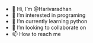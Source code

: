 - 👋 Hi, I’m @Harivaradhan
- 👀 I’m interested in programing
- 🌱 I’m currently learning python
- 💞️ I’m looking to collaborate on 
- 📫 How to reach me 
<!---
Harivaradhan/Harivaradhan is a ✨ special ✨ repository because its `README.md` (this file) appears on your GitHub profile.
You can click the Preview link to take a look at your changes.
--->
